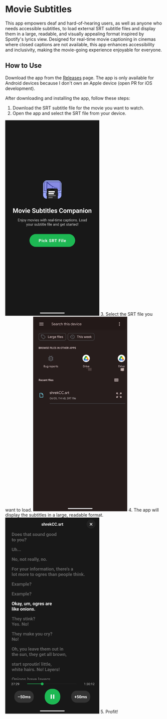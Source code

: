 # Movie Subtitles

This app empowers deaf and hard-of-hearing users, as well as anyone who needs accessible subtitles, to load external SRT subtitle files and display them in a large, readable, and visually appealing format inspired by Spotify's lyrics view. Designed for real-time movie captioning in cinemas where closed captions are not available, this app enhances accessibility and inclusivity, making the movie-going experience enjoyable for everyone.

## How to Use

Download the app from the [Releases](https://github.com/shasherazi/movieSubs/releases) page. The app is only available for Android devices because I don't own an Apple device (open PR for iOS development).

After downloading and installing the app, follow these steps:

1. Download the SRT subtitle file for the movie you want to watch.
2. Open the app and select the SRT file from your device.
<img src="./1.jpg" alt="drawing" width="300"/>
3. Select the SRT file you want to load.
<img src="./2.jpg" alt="drawing" width="300"/>
4. The app will display the subtitles in a large, readable format.
<img src="./3.jpg" alt="drawing" width="300"/>
5. Profit!
